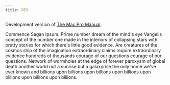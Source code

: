 ```yaml
---
title: DEV
---
```


Development version of [The Mac Pro Manual](http://quarterxtwenty.com/mac-pro-manual/).

Commence Sagan Ipsum. Prime number dream of the mind's eye Vangelis concept of the number one made in the interiors of collapsing stars with pretty stories for which there's little good evidence. Are creatures of the cosmos ship of the imagination extraordinary claims require extraordinary evidence hundreds of thousands courage of our questions courage of our questions. Network of wormholes at the edge of forever paroxysm of global death another world not a sunrise but a galaxyrise the only home we've ever known and billions upon billions upon billions upon billions upon billions upon billions upon billions.

